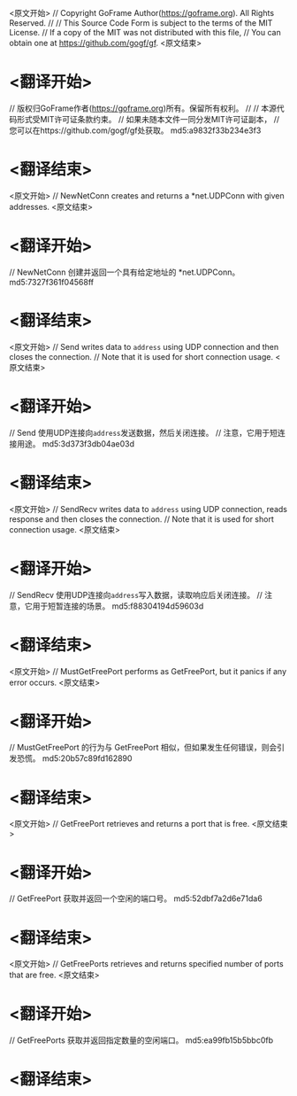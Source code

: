 
<原文开始>
// Copyright GoFrame Author(https://goframe.org). All Rights Reserved.
//
// This Source Code Form is subject to the terms of the MIT License.
// If a copy of the MIT was not distributed with this file,
// You can obtain one at https://github.com/gogf/gf.
<原文结束>

# <翻译开始>
// 版权归GoFrame作者(https://goframe.org)所有。保留所有权利。
//
// 本源代码形式受MIT许可证条款约束。
// 如果未随本文件一同分发MIT许可证副本，
// 您可以在https://github.com/gogf/gf处获取。 md5:a9832f33b234e3f3
# <翻译结束>


<原文开始>
// NewNetConn creates and returns a *net.UDPConn with given addresses.
<原文结束>

# <翻译开始>
// NewNetConn 创建并返回一个具有给定地址的 *net.UDPConn。 md5:7327f361f04568ff
# <翻译结束>


<原文开始>
// Send writes data to `address` using UDP connection and then closes the connection.
// Note that it is used for short connection usage.
<原文结束>

# <翻译开始>
// Send 使用UDP连接向`address`发送数据，然后关闭连接。
// 注意，它用于短连接用途。 md5:3d373f3db04ae03d
# <翻译结束>


<原文开始>
// SendRecv writes data to `address` using UDP connection, reads response and then closes the connection.
// Note that it is used for short connection usage.
<原文结束>

# <翻译开始>
// SendRecv 使用UDP连接向`address`写入数据，读取响应后关闭连接。
// 注意，它用于短暂连接的场景。 md5:f88304194d59603d
# <翻译结束>


<原文开始>
// MustGetFreePort performs as GetFreePort, but it panics if any error occurs.
<原文结束>

# <翻译开始>
// MustGetFreePort 的行为与 GetFreePort 相似，但如果发生任何错误，则会引发恐慌。 md5:20b57c89fd162890
# <翻译结束>


<原文开始>
// GetFreePort retrieves and returns a port that is free.
<原文结束>

# <翻译开始>
// GetFreePort 获取并返回一个空闲的端口号。 md5:52dbf7a2d6e71da6
# <翻译结束>


<原文开始>
// GetFreePorts retrieves and returns specified number of ports that are free.
<原文结束>

# <翻译开始>
// GetFreePorts 获取并返回指定数量的空闲端口。 md5:ea99fb15b5bbc0fb
# <翻译结束>

